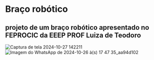 # Braço robótico #

## projeto de um braço robótico  apresentado no FEPROCIC da EEEP PROF Luiza de Teodoro ##
![Captura de tela 2024-10-27 142211](https://github.com/user-attachments/assets/562d702c-c91c-4491-ab9e-b1a98442b09c)
![Imagem do WhatsApp de 2024-10-26 à(s) 17 47 35_aa94d102](https://github.com/user-attachments/assets/7bee2139-dae1-42be-8c62-6e471543f3b0)


